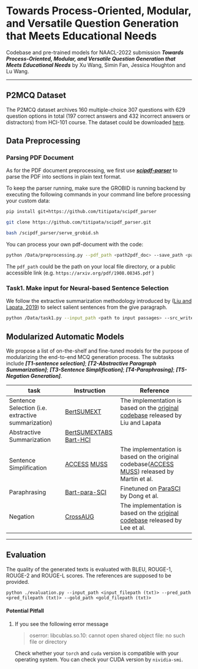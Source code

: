 # Towards Process-Oriented, Modular, and Versatile Question Generation that Meets Educational Needs

Codebase and pre-trained models for NAACL-2022 submission ***Towards Process-Oriented, Modular, and Versatile Question Generation that Meets Educational Needs*** by Xu Wang, Simin Fan, Jessica Houghton and Lu Wang.

---

## P2MCQ Dataset

The P2MCQ dataset archives 160 multiple-choice 307 questions with 629 question options in total (197 correct answers and 432 incorrect answers or distractors) from HCI-101 course. The dataset could be downloaded [here](https://drive.google.com/drive/folders/15UlOicIHAlU6akAJE6ngp2y_krKkpe1B?usp=sharing). 

## Data Preprocessing
### Parsing PDF Document

As for the PDF document preprocessing, we first use ***[scipdf-parser](https://github.com/titipata/scipdf_parser)*** to parse the PDF into sections in plain text format. 

To keep the parser running, make sure the GROBID is running backend by executing the following commands in your command line before processing your custom data:

```bash
pip install git+https://github.com/titipata/scipdf_parser

git clone https://github.com/titipata/scipdf_parser.git

bash /scipdf_parser/serve_grobid.sh
```

You can process your own pdf-document with the code:

```bash
python /Data/preprocessing.py --pdf_path <path2pdf_doc> --save_path <path to save processed data> --save_format <save format, default as csv>
```

The `pdf_path` could be the path on your local file directory, or a public accessible link (e.g. `https://arxiv.org/pdf/1908.08345.pdf` )

### Task1. Make input for Neural-based Sentence Selection

We follow the extractive summarization methodology introduced by ([Liu and Lapata, 2019](https://arxiv.org/pdf/1908.08345.pdf)) to select salient sentences from the give paragraph.

```bash
python /Data/task1.py --input_path <path to input passages> --src_write_into <path to save processed input> --tgt_path <path to target summary (not required)> --tgt_write_into   <path to save processed target>
```

## Modularized Automatic Models

We propose a list of on-the-shelf and fine-tuned models for the purpose of modularizing the end-to-end MCQ generation process. The subtasks include ***[T1-sentence selection]***; ***[T2-Abstractive Paragraph Summarization]***; ***[T3-Sentence Simplification]***; ***[T4-Paraphrasing]***; ***[T5-Negation Generation]***.   

| task                                               | Instruction                                          | Reference                                                    |
| -------------------------------------------------- | ------------------------------------------------------------ | ------------------------------------------------------------ |
| Sentence Selection (i.e. extractive summarization) | [BertSUMEXT](https://github.com/Olivia-fsm/P2MCQ/tree/master/subtasks/T1-SentenceSelection) | The implementation is based on the [original codebase](https://github.com/nlpyang/PreSumm) released by Liu and Lapata |
| Abstractive Summarization                          | [BertSUMEXTABS](https://github.com/Olivia-fsm/P2MCQ/tree/master/subtasks/T2-Summarization)       [Bart-HCI](https://github.com/Olivia-fsm/P2MCQ/tree/master/subtasks/T2-Summarization)                                                       |                                                              |
| Sentence Simplification                            | [ACCESS](https://github.com/Olivia-fsm/P2MCQ/tree/master/subtasks/T3-Simplification)  [MUSS](https://github.com/Olivia-fsm/P2MCQ/tree/master/subtasks/T3-Simplification)                                                             |  The implementation is based on the original codebase([ACCESS](https://github.com/facebookresearch/access) [MUSS](https://github.com/facebookresearch/muss)) released by Martin et al.                                                            |
| Paraphrasing                                       | [Bart-para-SCI](https://github.com/Olivia-fsm/P2MCQ/tree/master/subtasks/T4-Paraphrasing)                                                             |         Finetuned on [ParaSCI](https://github.com/dqxiu/ParaSCI) by Dong et al.                                                     |
| Negation                                           | [CrossAUG](https://github.com/Olivia-fsm/P2MCQ/tree/master/subtasks/T5-Negation)                                                             |             The implementation is based on the [original codebase](https://github.com/minwhoo/CrossAug) released by Lee et al.                                                 |

---

## Evaluation

The quality of the generated texts is evaluated with BLEU, ROUGE-1, ROUGE-2 and ROUGE-L scores. The references are supposed to be provided.
```
python ./evaluation.py --input_path <input_filepath (txt)> --pred_path <pred_filepath (txt)> --gold_path <gold_filepath (txt)>
```


#### Potential Pitfall

1. If you see the following error message

   >  oserror: libcublas.so.10: cannot open shared object file: no such file or directory

   Check whether your `torch` and `cuda` version is compatible with your operating system. You can check your CUDA version by `nividia-smi`.


